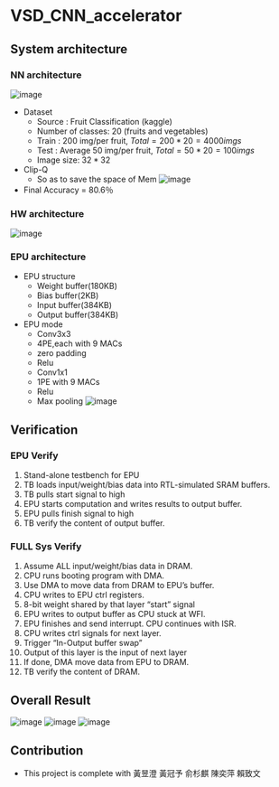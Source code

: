 # VSD_CNN_accelerator
## System architecture 
### NN architecture
![image](https://user-images.githubusercontent.com/73687292/215975748-bb8dd4ac-005a-44fb-8dd3-50be8a2da96d.png)
* Dataset
  * Source : Fruit Classification (kaggle)
  * Number of classes: 20 (fruits and vegetables)
  * Train : 200 img/per fruit, $Total = 200 * 20 = 4000 imgs$
  * Test : Average 50 img/per fruit, $Total = 50 * 20 = 100 imgs$
  * Image size: $32*32$
* Clip-Q 
  * So as to save the space of Mem
![image](https://user-images.githubusercontent.com/73687292/215975842-5890e854-0275-42aa-908f-9d4ffa3e3b06.png)
* Final Accuracy = $80.6％$

### HW architecture
![image](https://user-images.githubusercontent.com/73687292/215976256-43796d00-636b-4c18-8d64-be46b4838975.png)

### EPU architecture
* EPU structure
  * Weight  buffer(180KB)
  * Bias buffer(2KB)
  * Input buffer(384KB)
  * Output buffer(384KB)
* EPU mode
  * Conv3x3
  * 4PE,each with 9 MACs
  * zero padding
  * Relu
  * Conv1x1
  * 1PE with 9 MACs
  * Relu
  * Max pooling
![image](https://user-images.githubusercontent.com/73687292/215976317-cc004f6d-b4e7-43d0-ba0b-77e6a2cb5e93.png)

## Verification
### EPU Verify
1. Stand-alone testbench for EPU
2. TB loads input/weight/bias data into RTL-simulated SRAM buffers.
3. TB pulls start signal to high
4. EPU starts computation and writes results to output buffer.
5. EPU pulls finish signal to high
6. TB verify the content of output buffer.
### FULL Sys Verify
1. Assume ALL input/weight/bias data in DRAM.
2. CPU runs booting program with DMA.
3. Use DMA to move data from DRAM to EPU’s buffer.
4. CPU writes to EPU ctrl registers.
5. 8-bit weight shared by that layer “start” signal
6. EPU writes to output buffer as CPU stuck at WFI.
7. EPU finishes and send interrupt. CPU continues with ISR.
8. CPU writes ctrl signals for next layer.
9. Trigger “In-Output buffer swap”
10. Output of this layer is the input of next layer
11. If done, DMA move data from EPU to DRAM.
12. TB verify the content of DRAM.

## Overall Result
![image](https://user-images.githubusercontent.com/73687292/215977073-bfa4dc26-1d91-4d38-969c-d49c1be4c398.png)
![image](https://user-images.githubusercontent.com/73687292/215977134-2606d8be-ff7d-4a4d-a041-99c7861250cb.png)
![image](https://user-images.githubusercontent.com/73687292/215977163-b026cf41-195e-485e-a33e-001c8376369f.png)

## Contribution
* This project is complete with 黃昱澄 黃冠予 俞杉麒 陳奕萍 賴致文



